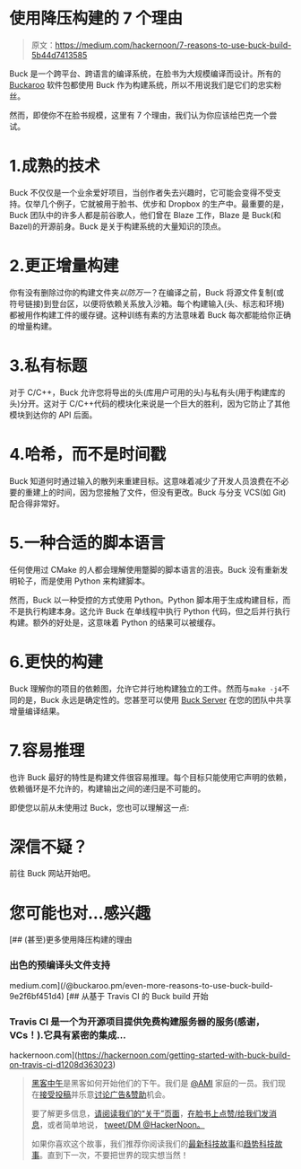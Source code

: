# 使用降压构建的 7 个理由

> 原文：<https://medium.com/hackernoon/7-reasons-to-use-buck-build-5b44d7413585>

Buck 是一个跨平台、跨语言的编译系统，在脸书为大规模编译而设计。所有的 [Buckaroo](https://www.buckaroo.pm) 软件包都使用 Buck 作为构建系统，所以不用说我们是它们的忠实粉丝。

然而，即使你不在脸书规模，这里有 7 个理由，我们认为你应该给巴克一个尝试。

# 1.成熟的技术

Buck 不仅仅是一个业余爱好项目，当创作者失去兴趣时，它可能会变得不受支持。仅举几个例子，它就被用于脸书、优步和 Dropbox 的生产中。最重要的是，Buck 团队中的许多人都是前谷歌人，他们曾在 Blaze 工作，Blaze 是 Buck(和 Bazel)的开源前身。Buck 是关于构建系统的大量知识的顶点。

# 2.更正增量构建

你有没有删除过你的构建文件夹*以防万一*？在编译之前，Buck 将源文件复制(或符号链接)到登台区，以便将依赖关系放入沙箱。每个构建输入(头、标志和环境)都被用作构建工件的缓存键。这种训练有素的方法意味着 Buck 每次都能给你正确的增量构建。

# 3.私有标题

对于 C/C++，Buck 允许您将导出的头(库用户可用的头)与私有头(用于构建库的头)分开。这对于 C/C++代码的模块化来说是一个巨大的胜利，因为它防止了其他模块到达你的 API 后面。

# 4.哈希，而不是时间戳

Buck 知道何时通过输入的散列来重建目标。这意味着减少了开发人员浪费在不必要的重建上的时间，因为您接触了文件，但没有更改。Buck 与分支 VCS(如 Git)配合得非常好。

# 5.一种合适的脚本语言

任何使用过 CMake 的人都会理解使用蹩脚的脚本语言的沮丧。Buck 没有重新发明轮子，而是使用 Python 来构建脚本。

然而，Buck 以一种受控的方式使用 Python。Python 脚本用于生成构建目标，而不是执行构建本身。这允许 Buck 在单线程中执行 Python 代码，但之后并行执行构建。额外的好处是，这意味着 Python 的结果可以被缓存。

# 6.更快的构建

Buck 理解你的项目的依赖图，允许它并行地构建独立的工件。然而与`make -j4`不同的是，Buck 永远是确定性的。您甚至可以使用 [Buck Server](https://github.com/uber/buck-http-cache) 在您的团队中共享增量编译结果。

# 7.容易推理

也许 Buck 最好的特性是构建文件很容易推理。每个目标只能使用它声明的依赖，依赖循环是不允许的，构建输出之间的递归是不可能的。

即使您以前从未使用过 Buck，您也可以理解这一点:

# 深信不疑？

前往 Buck 网站开始吧。

# 您可能也对…感兴趣

[](/@buckaroo.pm/even-more-reasons-to-use-buck-build-9e2f6bf451d4) [## (甚至)更多使用降压构建的理由

### 出色的预编译头文件支持

medium.com](/@buckaroo.pm/even-more-reasons-to-use-buck-build-9e2f6bf451d4) [](https://hackernoon.com/getting-started-with-buck-build-on-travis-ci-d1208d363023) [## 从基于 Travis CI 的 Buck build 开始

### Travis CI 是一个为开源项目提供免费构建服务器的服务(感谢，VCs！).它具有紧密的集成…

hackernoon.com](https://hackernoon.com/getting-started-with-buck-build-on-travis-ci-d1208d363023) 

> [黑客中午](http://bit.ly/Hackernoon)是黑客如何开始他们的下午。我们是 [@AMI](http://bit.ly/atAMIatAMI) 家庭的一员。我们现在[接受投稿](http://bit.ly/hackernoonsubmission)并乐意[讨论广告&赞助](mailto:partners@amipublications.com)机会。
> 
> 要了解更多信息，[请阅读我们的“关于”页面](https://goo.gl/4ofytp)，[在脸书上点赞/给我们发消息](http://bit.ly/HackernoonFB)，或者简单地说， [tweet/DM @HackerNoon。](https://goo.gl/k7XYbx)
> 
> 如果你喜欢这个故事，我们推荐你阅读我们的[最新科技故事](http://bit.ly/hackernoonlatestt)和[趋势科技故事](https://hackernoon.com/trending)。直到下一次，不要把世界的现实想当然！